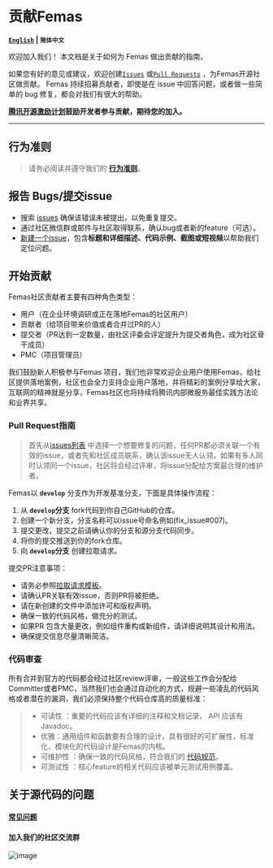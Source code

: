 # 贡献Femas

**[`English`](./CONTRIBUTING.md) | `简体中文`**

欢迎加入我们！ 本文档是关于如何为 Femas 做出贡献的指南。

如果您有好的意见或建议，欢迎创建[`Issues`](https://github.com/Tencent/Femas/issues/new) 或[`Pull Requests`](https://github.com/Tencent/Femas/pulls) ，为Femas开源社区做贡献。 Femas 持续招募贡献者，即使是在 issue 中回答问题，或者做一些简单的 bug 修复，都会对我们有很大的帮助。

**[腾讯开源激励计划](https://opensource.tencent.com/contribution)鼓励开发者参与贡献，期待您的加入。**

-------------------


## 行为准则
> 请务必阅读并遵守我们的 **[行为准则](./Code-Of-Conduct.md)**。

## 报告 Bugs/提交issue
* 搜索 [issues](https://github.com/Tencent/Femas/issues) 确保该错误未被提出，以免重复提交。
* 通过社区微信群或邮件与社区取得联系，确认bug或者新的feature（可选）。
*  [新建一个issue](https://github.com/Tencent/Femas/issues/new)，包含**标题和详细描述、代码示例、截图或短视频**以帮助我们定位问题。
## 开始贡献
Femas社区贡献者主要有四种角色类型：
- 用户（在企业环境调研或正在落地Femas的社区用户）
- 贡献者（给项目带来价值或者合并过PR的人）
- 提交者（PR达到一定数量，由社区评委会评定提升为提交者角色，成为社区骨干成员）
- PMC（项目管理员）

我们鼓励新人积极参与Femas 项目，我们也非常欢迎企业用户使用Femas，给社区提供落地案例，社区也会全力支持企业用户落地，并将精彩的案例分享给大家，互联网的精神就是分享，Femas社区也将持续将腾讯内部微服务最佳实践方法论和业界共享。

### Pull Request指南
> 首先从[issues列表](https://github.com/Tencent/Femas/issues) 中选择一个想要修复的问题，任何PR都必须关联一个有效的issue，或者先和社区成员联系，确认该issue无人认领，如果有多人同时认领同一个issue，社区将会经过评审，将issue分配给方案最合理的维护者。

Femas以 **`develop`** 分支作为开发基准分支，下面是具体操作流程：
1. 从 **`develop`分支** fork代码到你自己GitHub的仓库。
2. 创建一个新分支，分支名称可以issue号命名例如(fix_issue#007)。
3. 提交更改，提交之前请确认你的分支和源分支代码同步。
4. 将你的提交推送到你的fork仓库。
5. 向 **`develop`分支** 创建拉取请求。

提交PR注意事项：
- 请务必参照[拉取请求模板](./PULL_REQUEST_TEMPLATE.md)。
- 请确认PR关联有效issue，否则PR将被拒绝。
- 请在新创建的文件中添加许可和版权声明。
- 确保一致的代码风格，做充分的测试。
- 如果PR 包含大量更改，例如组件重构或新组件，请详细说明其设计和用法。
-  确保提交信息尽量清晰简洁。

### 代码审查
所有合并到官方的代码都会经过社区review评审，一般这些工作会分配给Committer或者PMC，当然我们也会通过自动化的方式，规避一些凌乱的代码风格或者潜在的漏洞，我们必须保持整个代码仓库高的质量标准：
> - 可读性 ：重要的代码应该有详细的注释和文档记录， API 应该有 Javadoc。
> - 优雅：通用组件和函数要有合理的设计，具有很好的可扩展性，标准化、模块化的代码设计是Femas的内核。
> - 可维护性 ：确保一致的代码风格，符合我们的 [代码规范](style/codeStyle.md)。
> - 可测试性 ：核心feature的相关代码应该被单元测试用例覆盖。  
    
## 关于源代码的问题
#### [常见问题]()
#### 加入我们的社区交流群

![image](https://user-images.githubusercontent.com/22976760/153165352-361517e8-0712-4194-938f-2ea712ddf0a6.png)


